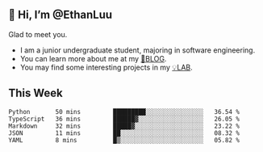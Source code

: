 ## 👋 Hi, I’m @EthanLuu

Glad to meet you.

- I am a junior undergraduate student, majoring in software engineering.
- You can learn more about me at my [📝BLOG](https://blog.ethanloo.cn).
- You may find some interesting projects in my [💡LAB](https://lab.ethanloo.cn).

## This Week
<!--START_SECTION:waka-->
```text
Python       50 mins         █████████░░░░░░░░░░░░░░░░   36.54 % 
TypeScript   36 mins         ██████▓░░░░░░░░░░░░░░░░░░   26.05 % 
Markdown     32 mins         █████▓░░░░░░░░░░░░░░░░░░░   23.22 % 
JSON         11 mins         ██░░░░░░░░░░░░░░░░░░░░░░░   08.32 % 
YAML         8 mins          █▒░░░░░░░░░░░░░░░░░░░░░░░   05.82 % 
```
<!--END_SECTION:waka-->
